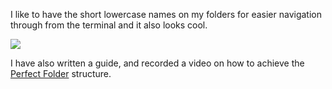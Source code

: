
I like to have the short lowercase names on my folders for easier navigation through from the terminal and it also looks cool.

[![](https://budrich.github.io/img/awd/homefolderspacefm.png)](https://budrich.github.io/img/org/homefolderspacefm.png)

I have also written a guide, and recorded a video on how to achieve the [Perfect Folder](https://budrich.github.io/blog/perfect_folders) structure. 

